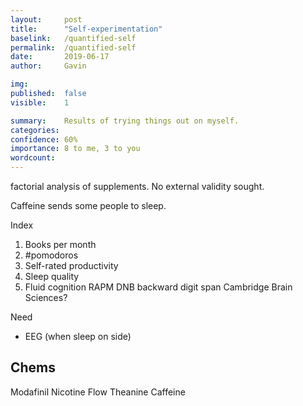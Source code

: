 ```yaml
---
layout:     post
title:      "Self-experimentation"
baselink:   /quantified-self
permalink:  /quantified-self
date:       2019-06-17
author:     Gavin

img:        
published:  false
visible:    1

summary:    Results of trying things out on myself.
categories: 
confidence: 60%
importance: 8 to me, 3 to you
wordcount:      
---
```


factorial analysis of supplements.
No external validity sought.

Caffeine sends some people to sleep.

Index
1. Books per month
2. #pomodoros
3. Self-rated productivity
4. Sleep quality
5. Fluid cognition
	RAPM
	DNB
	backward digit span
	Cambridge Brain Sciences?


Need

* EEG (when sleep on side)




## Chems
Modafinil
Nicotine
Flow
Theanine
Caffeine